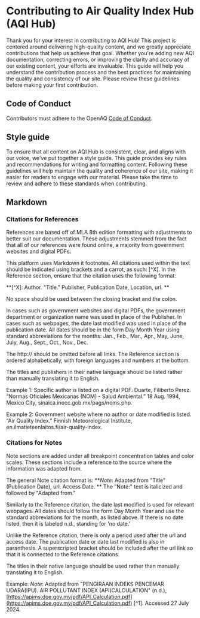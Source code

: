 # Contributing to Air Quality Index Hub (AQI Hub)

Thank you for your interest in contributing to AQI Hub! This project is centered around delivering high-quality content, and we greatly appreciate contributions that help us achieve that goal. Whether you're adding new AQI documentation, correcting errors, or improving the clarity and accuracy of our existing content, your efforts are invaluable. This guide will help you understand the contribution process and the best practices for maintaining the quality and consistency of our site. Please review these guidelines before making your first contribution.

## Code of Conduct

Contributors must adhere to the OpenAQ [Code of Conduct](https://github.com/openaq/openaq-info/blob/main/CODE-OF-CONDUCT.md).

## Style guide

To ensure that all content on AQI Hub is consistent, clear, and aligns with our voice, we've put together a style guide. This guide provides key rules and recommendations for writing and formatting content. Following these guidelines will help maintain the quality and coherence of our site, making it easier for readers to engage with our material. Please take the time to review and adhere to these standards when contributing.

## Markdown

### Citations for References

References are based off of MLA 8th edition formatting with adjustments to better suit our documentation. These adjustments stemmed from the fact that all of our references were found online, a majority from government websites and digital PDFs. 

This platform uses Markdown it footnotes. All citations used within the text should be indicated using brackets and a carrot, as such: [^X]. In the Reference section, ensure that the citation uses the following format:

**[^X]: Author. "Title." Publisher, Publication Date, Location, url. **

No space should be used between the closing bracket and the colon. 

In cases such as government websites and digital PDFs, the government department or organization name was used in place of the Publisher. In cases such as webpages, the date last modified was used in place of the publication date. All dates should be in the form Day Month Year using standard abbreviations for the months:
Jan., Feb., Mar., Apr., May, June, July, Aug., Sept., Oct., Nov., Dec.

The http:// should be omitted before all links. The Reference section is ordered alphabetically, with foreign languages and numbers at the bottom. 

The titles and publishers in their native language should be listed rather than manually translating it to English. 

Example 1: Specific author is listed on a digital PDF. 
Duarte, Filiberto Perez. “Normas Oficiales Mexicanas (NOM) - Salud Ambiental.” 18 Aug. 1994, Mexico City, sinaica.inecc.gob.mx/pags/noms.php. 

Example 2: Government website where no author or date modified is listed. 
“Air Quality Index.” Finnish Meteorological Institute, en.ilmatieteenlaitos.fi/air-quality-index. 

### Citations for Notes

Note sections are added under all breakpoint concentration tables and color scales. These sections include a reference to the source where the information was adapted from. 

The general Note citation format is:
**_Note_: Adapted from "Title" (Publication Date), url. Access Date.
**
The "Note:" text is italicized and followed by "Adapted from."

Similarly to the Reference citation, the date last modified is used for relevant webpages. All dates should follow the form Day Month Year and use the standard abbreviations for the month, as listed above. If there is no date listed, then it is labeled n.d., standing for 'no date.'

Unlike the Reference citation, there is only a period used after the url and access date. The publication date or date last modified is also in paranthesis. A superscripted bracket should be included after the url link so that it is connected to the Reference citations. 

The titles in their native language should be used rather than manually translating it to English. 

Example:
_Note_: Adapted from "PENGIRAAN INDEKS PENCEMAR UDARA(IPU). AIR POLLUTANT INDEX (API)CALCULATION" (n.d.), [https://apims.doe.gov.my/pdf/API_Calculation.pdf](https://apims.doe.gov.my/pdf/API_Calculation.pdf) [^1]. Accessed 27 July 2024.
